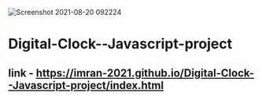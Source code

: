 ![Screenshot 2021-08-20 092224](https://user-images.githubusercontent.com/76750607/130174362-b953bc7f-669d-46d5-8bbe-23f41cbe6855.png)
# Digital-Clock--Javascript-project
## link - https://imran-2021.github.io/Digital-Clock--Javascript-project/index.html 
<br> 
<br>
